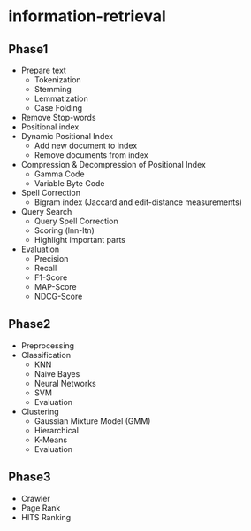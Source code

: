 # information-retrieval
## Phase1
* Prepare text
  * Tokenization 
  * Stemming
  * Lemmatization
  *  Case Folding
* Remove Stop-words
* Positional index
* Dynamic Positional Index
  * Add new document to index
  * Remove documents from index 
* Compression & Decompression of Positional Index 
  * Gamma Code
  * Variable Byte Code 
* Spell Correction
  * Bigram index (Jaccard and edit-distance measurements) 
* Query Search
  * Query Spell Correction
  * Scoring (lnn-ltn)
  * Highlight important parts 
* Evaluation
  * Precision
  * Recall
  * F1-Score
  * MAP-Score
  * NDCG-Score
  
## Phase2
* Preprocessing
* Classification
  * KNN
  * Naive Bayes
  * Neural Networks
  * SVM
  * Evaluation
* Clustering
  * Gaussian Mixture Model (GMM)
  * Hierarchical
  * K-Means
  * Evaluation

## Phase3
* Crawler
* Page Rank
* HITS Ranking
